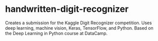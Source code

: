 # handwritten-digit-recognizer
Creates a submission for the Kaggle Digit Recognizer competition. Uses deep learning, machine vision, Keras, TensorFlow, and Python. Based on the Deep Learning in Python course at DataCamp.
